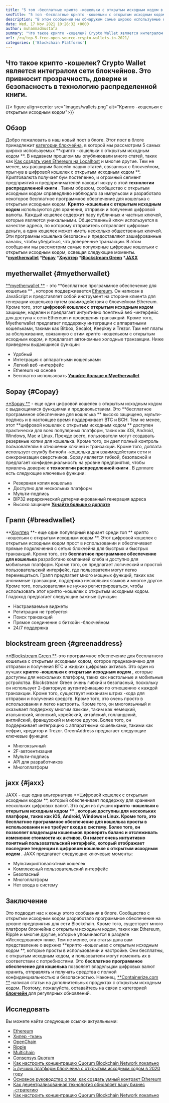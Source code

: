 ```yaml
---
title: "5 топ -бесплатные крипто -кошельки с открытым исходным кодом в 2021 году" 
seoTitle: "5 топ -бесплатные крипто -кошельки с открытым исходным кодом в 2021 году" 
description: "В этом сообщении мы обнаружим самые широко используемые крипто-кошельки с открытым исходным кодом, такие как «Гладолет», «Копей», «JAXX», «Гринаддресс» и «Myetherwallet»." 
date: Wed, 17 Nov 2021 10:26:32 +0000
author: muhammadmustafa
summary: "Что такое крипто -кошелек? Crypto Wallet является интегралом сети блокчейнов. Это привносит прозрачность, доверие и безопасность в технологию распределенной книги." 
url: /ru/top-5-free-open-source-crypto-wallets-in-2021/
categories: ['Blockchain Platforms']
---
```


## Что такое крипто -кошелек? Crypto Wallet является интегралом сети блокчейнов. Это привносит прозрачность, доверие и безопасность в технологию распределенной книги.

{{< figure align=center src="images/wallets.png" alt="Крипто -кошельки с открытым исходным кодом">}}


## Обзор
Добро пожаловать в наш новый пост в блоге. Этот пост в блоге принадлежит [категории блокчейна][1], в которой мы рассмотрим 5 самых широко используемых **крипто -кошельки с открытым исходным кодом **. В недавнем прошлом мы опубликовали много статей, таких как [Как создать узел Ethereum на Localhost][2] и многие другие. Тем не менее, мы расширим бассейн наших статей, связанных с блокчейном, прыгнув в цифровой кошелек с открытым исходным кодом **. Криптовалюта получает бум постепенно, и огромный сегмент предприятий и предпринимателей находит искру в этой  **технологии распределенной книги**  . Таким образом, сообщество с открытым исходным кодом справедливо наблюдало за импульсом и разработало некоторое бесплатное программное обеспечение для кошелька с открытым исходным кодом.
**Крипто -кошельки с открытым исходным кодом**  используются для хранения, отправки и получения цифровой валюты. Каждый кошелек содержит пару публичных и частных ключей, которые являются уникальными. Общественный ключ используется в качестве адреса, по которому отправитель отправляет цифровые деньги, а один кошелек может иметь несколько общественных ключей. Эти программы кошелька безопасны и предоставляют зашифрованные каналы, чтобы убедиться, что доверенные транзакции. В этом сообщении мы рассмотрим самые популярные цифровые кошельки с открытым исходным кодом, освещая следующие моменты.
  ***[myetherwallet][3]** 
  ***[Popay][4]** 
  ***[Хруптер][5]** 
  ***[Blockstream Green][6]** 
  ***[JAXX][7]** 

## myetherwallet   {#myetherwallet}
[**myetherwallet **][8] - это  **бесплатное программное обеспечение для кошелька ** , которое поддерживается [Ethereum][9]. Он написан в JavaScript и представляет собой инструмент на стороне клиента для генерации кошельков путем взаимодействия с блокчейном Ethereum. Кроме того, этот  **цифровой кошелек с открытым исходным кодом**   защищен, наделен и предлагает интуитивно понятный веб -интерфейс для доступа к сети Ethereum и проведения транзакций. Кроме того, Myetherwallet предлагает поддержку интеграции с аппаратными кошельками, такими как Bitbox, Secalot, Keepkey и Trezor. Там нет платы за обслуживание, связанную с этим крипто -кошельком с открытым исходным кодом, и предлагает автономные холодные транзакции.
Ниже приведены выдающиеся функции:
  * Удобный
  * Интеграция с аппаратными кошельками
  * Легкий веб -интерфейс
  * Ethereum на основе
  * Бесплатно использовать
[**Узнайте больше о Myetherwallet** ][8]

## Sopay   {#Copay}
[**Sopay **][10] - еще один цифровой кошелек с открытым исходным кодом с выдающимися функциями и продовольствием. Это  **бесплатное программное обеспечение для кошелька **  высоко защищено, мульти-подпись и в настоящее время поддерживает BTC и BCH. Тем не менее, этот  **цифровой кошелек с открытым исходным кодом **  доступен практически для всех популярных платформ, таких как iOS, Android, Windows, Mac и Linux. Прежде всего, пользователи могут создавать резервные копии для кошелька. Кроме того, он дает полный контроль пользователям в отношении ключей и транзакций. Кроме того, доплата использует службу биткойн -кошелька для взаимодействия сети и синхронизации сверстников. Sopay является гибкой, безопасной и предлагает конфиденциальность на уровне предприятия, чтобы привлечь доверие к  **технологии распределенной книги**  .
В доплате есть следующие ключевые функции:
  * Резервная копия кошелька
  * Доступно для нескольких платформ
  * Мульти-подпись
  * BIP32 иерархический детерминированный генерация адреса
  * Высоко защищен
**[Узнайте больше о доплате][11]** 

## **Грапп** {#breadwallet}
**[Хруптер][12]  **- еще один популярный вариант среди топ **  крипто -кошельки с открытым исходным кодом **. Этот цифровой кошелек с открытым исходным кодом прост в использовании и обеспечивает прямые подключения с сетью блокчейна для быстрых и быстрых транзакций. Кроме того, это  **бесплатное программное обеспечение для кошелька**   разработано компанией хлеба и доступно для мобильных платформ. Кроме того, он предлагает логический и простой пользовательский интерфейс, где пользователи могут легко перемещаться. Грапп предлагает много мощных функций, таких как анонимные транзакции, поддержка нескольких языков и многое другое. Кроме того, пользователям не нужно регистрироваться, чтобы использовать этот крипто -кошелек с открытым исходным кодом.
Гладоход предлагает следующие важные функции:
  * Настраиваемые виджеты
  * Регитрация не требуется
  * Поиск транзакций
  * Прямое соединение с биткойн -блокчейном
  * 24/7 поддержка

## blockstream green   {#greenaddress}
[**Blockstream Green **][13]-это программное обеспечение для бесплатного кошелька с открытым исходным кодом, которое предназначено для отправки и получения BTC и жидких цифровых активов. Это один из лучших  **крипто -кошельки с открытым исходным кодом**  , которые доступны для нескольких платформ, таких как настольные и мобильные устройства. Blockstream Green очень гибкий и безопасный, поскольку он использует 2-факторную аутентификацию по отношению к каждой транзакции. Кроме того, существует механизм штрих -кода для отправки и получения средств. Кроме того, это очень просто в использовании и легко настроить. Кроме того, он многоязычный и оказывает поддержку многим языкам, таким как немецкий, итальянский, японский, корейский, китайский, голландский, английский, французский и многое другое. Более того, он поддерживает интеграцию с аппаратными кошельками, такими как нефрит, кредитор и Trezor.
GreenAddress предлагает следующие ключевые функции:
  * Многоязычный
  * 2F-автоентизация
  * Мульти-подпись
  * API для разработчиков
  * Многоплатформ

## jaxx   {#jaxx}
JAXX - еще одна альтернатива **Цифровой кошелек с открытым исходным кодом **, который обеспечивает поддержку для хранения нескольких цифровых валют. Это один из лучших  **крипто -кошельки с открытым исходным кодом ** , которые доступны для нескольких платформ, таких как iOS, Android, Windows и Linux. Кроме того, это бесплатное программное обеспечение для кошелька просты в использовании и не требует входа в систему. Более того, он позволяет владельцам кошельков проверять баланс и отслеживать изменение стоимости их активов. Он имеет очень интуитивно понятный пользовательский интерфейс, который отображает последние тенденции в цифровом кошельке с открытым исходным кодом** .
JAXX предлагает следующие ключевые моменты:
  * Мультикриптовалютный кошелек
  * Комплексный пользовательский интерфейс
  * Безопасный
  * Многоплатформ
  * Нет входа в систему

## Заключение
Это подводит нас к концу этого сообщения в блоге. Сообщество с открытым исходным кодом разработало программное обеспечение на уровне предприятия для сети Blockchain. Кроме того, существует много платформ блокчейна с открытым исходным кодом, таких как Ethereum, Ripple и многие другие, которые упоминаются в разделе «Исследование» ниже. Тем не менее, эта статья дала вам представление о верхних **крипто -кошельках с открытым исходным кодом **, которые просты в использовании и настройке. Они бесплатны, с открытым исходным кодом, и пользователи могут изменить их в соответствии с потребностями. Это  **бесплатное программное обеспечение для кошелька**   позволяет владельцам цифровых валют хранить, отправлять и получать средства с полной конфиденциальностью и безопасностью.
Наконец, [**Containerize.com **][14] написал статьи на дополнительных продуктах с открытым исходным кодом. Поэтому, пожалуйста, оставайтесь на связи с категорией [ **блокчейн**  ][1] для регулярных обновлений.

## Исследовать
Вы можете найти следующие ссылки актуальными:
  * [Ethereum][9]
  * [Хипер -ткань][15]
  * [OpenChain][16]
  * [Ripple][17]
  * [Multichain][18]
  * [Consensys Quorum][19]
  * [Как настроить концентрацию Quorum Blockchain Network локально][20]
  * [5 лучших платформ блокчейна с открытым исходным кодом в 2020 году][21]
  * [Основное руководство о том, как создать умный контракт Ethereum][22]
  * [Как децентрализованная технология обновляет вашу бизнес -стратегию][23]
  * [Как настроить концентрацию Quorum Blockchain Network локально][20]

  
[1]: https://products.containerize.com/blockchain-platforms/
[2]: https://blog.containerize.com/blockchain-platforms/what-is-testnet-how-to-deploy-it-ethereum-testnet/
[3]: #MyEtherWallet
[4]: #Copay
[5]: #Breadwallet
[6]: #GreenAddress
[7]: #Jaxx
[8]: https://www.myetherwallet.com/
[9]: https://products.containerize.com/blockchain-platforms/ethereum
[10]: https://github.com/bitpay/copay
[11]: //github.com/bitpay/copay
[12]: https://brd.com/
[13]: https://blockstream.com/green/
[14]: https://www.containerize.com/
[15]: https://products.containerize.com/blockchain-platforms/hyperledger-fabric
[16]: https://products.containerize.com/blockchain-platforms/openchain
[17]: https://products.containerize.com/blockchain-platforms/ripple
[18]: https://products.containerize.com/blockchain-platforms/multichain
[19]: https://products.containerize.com/blockchain-platforms/consensys-quorum
[20]: https://blog.containerize.com/blockchain-platforms/how-to-setup-consensys-quorum-blockchain-network-locally/
[21]: https://blog.containerize.com/blockchain-platforms/top-5-open-source-blockchain-platforms-in-2020/
[22]: https://blog.containerize.com/
[23]: https://blog.containerize.com/2020/11/27/how-decentralized-technology-upgrades-your-business-strategy/
